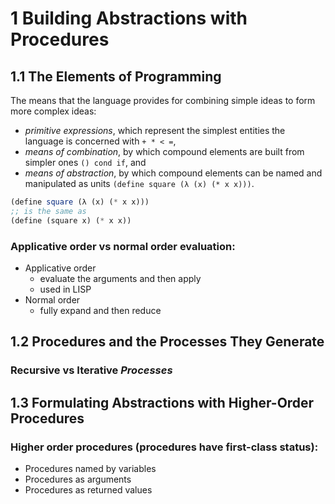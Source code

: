 # 1 Building Abstractions with Procedures

## 1.1 The Elements of Programming

The means that the language provides for combining simple ideas to form more
complex ideas:

* *primitive expressions*, which represent the simplest entities the language is
  concerned with `+ * < =`,
* *means of combination*, by which compound elements are built from simpler
  ones `() cond if`, and
* *means of abstraction*, by which compound elements can be named and
  manipulated as units `(define square (λ (x) (* x x)))`.

````` scheme
(define square (λ (x) (* x x)))
;; is the same as
(define (square x) (* x x))
`````

### Applicative order vs normal order evaluation:

* Applicative order
	* evaluate the arguments and then apply
	* used in LISP
* Normal order
	* fully expand and then reduce


## 1.2 Procedures and the Processes They Generate

### Recursive vs Iterative *Processes*


## 1.3 Formulating Abstractions with Higher-Order Procedures

### Higher order procedures (procedures have first-class status):

* Procedures named by variables
* Procedures as arguments
* Procedures as returned values
